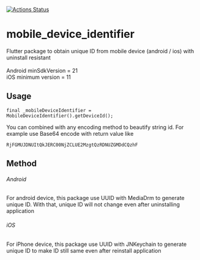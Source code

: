 [![Actions Status](https://github.com/alfanthariq/mobile_device_identifier/workflows/Build%20and%20Test/badge.svg)](https://github.com/alfanthariq/mobile_device_identifier/actions)


# mobile_device_identifier

Flutter package to obtain unique ID from mobile device (android / ios) with uninstall resistant
<br /><br />
Android minSdkVersion = 21
<br />
iOS minimum version = 11

## Usage

```
final _mobileDeviceIdentifier = MobileDeviceIdentifier().getDeviceId();
```

You can combined with any encoding method to beautify string id. For example use Base64 encode with return value like 
```
RjFGMUJDNUItQkJERC00NjZCLUE2MzgtQzRDNUZGMDdCQzhF
```

## Method

###### Android
For android device, this package use UUID with MediaDrm to generate unique ID. With that, unique ID will not change even after uninstalling application

###### iOS
For iPhone device, this package use UUID with JNKeychain to generate unique ID to make ID still same even after reinstall application
